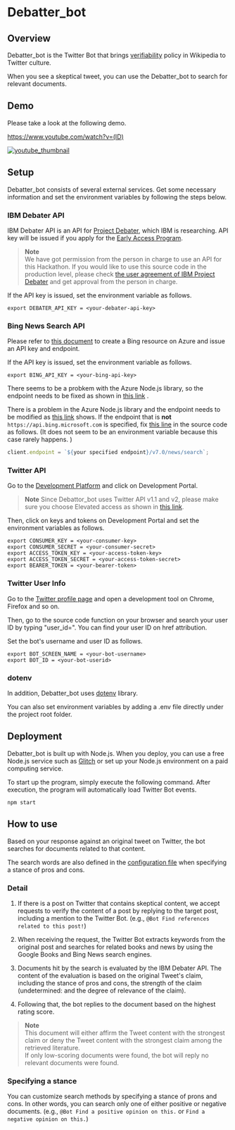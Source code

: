# Debatter_bot

## Overview

Debatter_bot is the Twitter Bot that brings [verifiability](https://en.wikipedia.org/wiki/Wikipedia:Verifiability) policy in Wikipedia to Twitter culture.

When you see a skeptical tweet, you can use the Debatter_bot to search for relevant documents.

## Demo

Please take a look at the following demo.

https://www.youtube.com/watch?v=(ID)

[![youtube_thumbnail](https://img.youtube.com/vi/(ID)/0.jpg)](https://www.youtube.com/watch?v=(ID))

## Setup

Debatter_bot consists of several external services. Get some necessary information and set the environment variables by following the steps below.

### IBM Debater API

IBM Debater API is an API for [Project Debater](https://research.ibm.com/interactive/project-debater/), which IBM is researching.
API key will be issued if you apply for the [Early Access Program](https://early-access-program.debater.res.ibm.com/).

> **Note**  
> We have got permission from the person in charge to use an API for this Hackathon.
> If you would like to use this source code in the production level, please check [the user agreement of IBM Project Debater](https://early-access-program.debater.res.ibm.com/) and get approval from the person in charge.

If the API key is issued, set the environment variable as follows.

```shell
export DEBATER_API_KEY = <your-debater-api-key>
```

### Bing News Search API

Please refer to [this document](https://docs.microsoft.com/en-us/bing/search-apis/bing-web-search/create-bing-search-service-resource) to create a Bing resource on Azure and issue an API key and endpoint.

If the API key is issued, set the environment variable as follows.

```shell
export BING_API_KEY = <your-bing-api-key>
```

There seems to be a probkem with the Azure Node.js library, so the endpoint needs to be fixed as shown in [this link](https://github.com/Azure/azure-sdk-for-js/issues/18837#issuecomment-983188162) .

There is a problem in the Azure Node.js library and the endpoint needs to be modified as [this link](https://github.com/Azure/azure-sdk-for-js/issues/18837#issuecomment-983188162) shows.
If the endpoint that is **not** `https://api.bing.microsoft.com` is specified, fix [this line](https://github.com/Mandryl/Chirp-Developer-Challenge-2022/blob/main/search/news.js#L15) in the source code as follows. (It does not seem to be an environment variable because this case rarely happens.
)

```javascript:news.js
client.endpoint = `${your specified endpoint}/v7.0/news/search`;
```

### Twitter API

Go to the [Development Platform](https://developer.twitter.com/en/docs/twitter-api) and click on Development Portal.

> **Note**
> Since Debattor_bot uses Twitter API v1.1 and v2, please make sure you choose Elevated access as shown in [this link](https://developer.twitter.com/en/docs/twitter-api/getting-started/about-twitter-api#v2-access-level).

Then, click on keys and tokens on Development Portal and set the environment variables as follows.

```shell
export CONSUMER_KEY = <your-consumer-key>
export CONSUMER_SECRET = <your-consumer-secret>
export ACCESS_TOKEN_KEY = <your-access-token-key>
export ACCESS_TOKEN_SECRET = <your-access-token-secret>
export BEARER_TOKEN = <your-bearer-token>
```

### Twitter User Info

Go to the [Twitter profile page](https://twitter.com/<your-bot-username>) and open a development tool on Chrome, Firefox and so on.

Then, go to the source code function on your browser and search your user ID by typing "user_id=". You can find your user ID on href attribution.

Set the bot's username and user ID as follows.

```shell
export BOT_SCREEN_NAME = <your-bot-username>
export BOT_ID = <your-bot-userid>
```

### dotenv

In addition, Debatter_bot uses [dotenv](https://github.com/motdotla/dotenv) library.

You can also set environment variables by adding a .env file directly under the project root folder.

## Deployment

Debatter_bot is built up with Node.js. When you deploy, you can use a free Node.js service such as [Glitch](https://glitch.com/) or set up your Node.js environment on a paid computing service.

To start up the program, simply execute the following command. After execution, the program will automatically load Twitter Bot events.

```shell
npm start
```

## How to use

Based on your response against an original tweet on Twitter, the bot searches for documents related to that content. 

The search words are also defined in the [configuration file](https://github.com/Mandryl/Chirp-Developer-Challenge-2022/blob/main/debater/config.json) when specifying a stance of pros and cons.

### Detail

1. If there is a post on Twitter that contains skeptical content, we accept requests to verify the content of a post by replying to the target post, including a mention to the Twitter Bot. (e.g., `@Bot Find references related to this post!`)

2. When receiving the request, the Twitter Bot extracts keywords from the original post and searches for related books and news by using the Google Books and Bing News search engines.

3. Documents hit by the search is evaluated by the IBM Debater API. The content of the evaluation is based on the original Tweet's claim, including the stance of pros and cons, the strength of the claim (undetermined: and the degree of relevance of the claim).

4. Following that, the bot replies to the document based on the highest rating score.

> **Note**  
> This document will either affirm the Tweet content with the strongest claim or deny the Tweet content with the strongest claim among the retrieved literature.  
> If only low-scoring documents were found, the bot will reply no relevant documents were found.

### Specifying a stance

You can customize search methods by specifying a stance of prons and cons. In other words, you can search only one of either positive or negative documents. (e.g., `@Bot Find a positive opinion on this.` or `Find a negative opinion on this.`)
